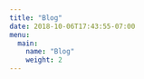 ```yaml
---
title: "Blog"
date: 2018-10-06T17:43:55-07:00
menu:
  main:
    name: "Blog"
    weight: 2
---
```


